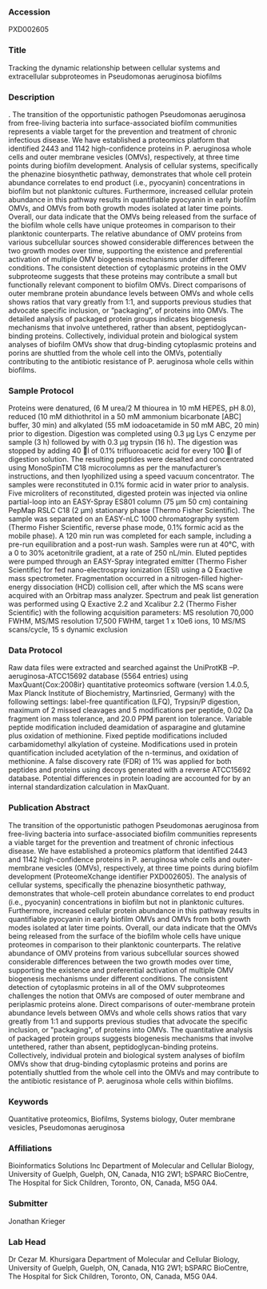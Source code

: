 ### Accession
PXD002605

### Title
Tracking the dynamic relationship between cellular systems and extracellular subproteomes in Pseudomonas aeruginosa biofilms

### Description
. The transition of the opportunistic pathogen Pseudomonas aeruginosa from free-living bacteria into surface-associated biofilm communities represents a viable target for the prevention and treatment of chronic infectious disease. We have established a proteomics platform that identified 2443 and 1142 high-confidence proteins in P. aeruginosa whole cells and outer membrane vesicles (OMVs), respectively, at three time points during biofilm development. Analysis of cellular systems, specifically the phenazine biosynthetic pathway, demonstrates that whole cell protein abundance correlates to end product (i.e., pyocyanin) concentrations in biofilm but not planktonic cultures. Furthermore, increased cellular protein abundance in this pathway results in quantifiable pyocyanin in early biofilm OMVs, and OMVs from both growth modes isolated at later time points. Overall, our data indicate that the OMVs being released from the surface of the biofilm whole cells have unique proteomes in comparison to their planktonic counterparts. The relative abundance of OMV proteins from various subcellular sources showed considerable differences between the two growth modes over time, supporting the existence and preferential activation of multiple OMV biogenesis mechanisms under different conditions. The consistent detection of cytoplasmic proteins in the OMV subproteome suggests that these proteins may contribute a small but functionally relevant component to biofilm OMVs. Direct comparisons of outer membrane protein abundance levels between OMVs and whole cells shows ratios that vary greatly from 1:1, and supports previous  studies that advocate specific inclusion, or “packaging”, of proteins into OMVs. The detailed analysis of packaged protein groups indicates biogenesis mechanisms that involve untethered, rather than absent, peptidoglycan-binding proteins. Collectively, individual protein and biological system analyses of biofilm OMVs show that drug-binding cytoplasmic proteins and porins are shuttled from the whole cell into the OMVs, potentially contributing to the antibiotic resistance of P. aeruginosa whole cells within biofilms.

### Sample Protocol
Proteins were denatured, (6 M urea/2 M thiourea in 10 mM HEPES, pH 8.0), reduced (10 mM dithiothritol in a 50 mM ammonium bicarbonate [ABC] buffer, 30 min) and alkylated (55 mM iodoacetamide in 50 mM ABC, 20 min) prior to digestion. Digestion was completed using 0.3 μg Lys C enzyme per sample (3 h) followed by with 0.3 μg trypsin (16 h).  The digestion was stopped by adding 40 l of 0.1% trifluoroacetic acid for every 100 l of digestion solution. The resulting peptides were desalted and concentrated using MonoSpinTM C18 microcolumns as per the manufacturer’s instructions, and then lyophilized using a speed vacuum concentrator.  The samples were reconstituted in 0.1% formic acid in water prior to analysis.  Five microliters of reconstituted, digested protein was injected via online partial-loop into an EASY-Spray ES801 column (75 µm  50 cm) containing PepMap RSLC C18 (2 μm) stationary phase (Thermo Fisher Scientific). The sample was separated on an EASY-nLC 1000 chromatography system (Thermo Fisher Scientific, reverse phase mode, 0.1% formic acid as the mobile phase). A 120 min run was completed for each sample, including a pre-run equilibration and a post-run wash. Samples were run at 40°C, with a 0 to 30% acetonitrile gradient, at a rate of 250 nL/min. Eluted peptides were pumped through an EASY-Spray integrated emitter (Thermo Fisher Scientific) for fed nano-electrospray ionization (ESI) using a Q Exactive mass spectrometer. Fragmentation occurred in a nitrogen-filled higher-energy dissociation (HCD) collision cell, after which the MS scans were acquired with an Orbitrap mass analyzer. Spectrum and peak list generation was performed using Q Exactive 2.2 and Xcalibur 2.2 (Thermo Fisher Scientific) with the following acquisition parameters: MS resolution 70,000 FWHM, MS/MS resolution 17,500 FWHM, target 1 x 10e6 ions, 10 MS/MS scans/cycle, 15 s dynamic exclusion

### Data Protocol
Raw data files were extracted and searched against the UniProtKB –P. aeruginosa-ATCC15692 database (5564 entries) using MaxQuant{Cox:2008ir} quantitative proteomics software (version 1.4.0.5, Max Planck Institute of Biochemistry, Martinsried, Germany) with the following settings: label-free quantification (LFQ), Trypsin/P digestion, maximum of 2 missed cleavages and 5 modifications per peptide, 0.02 Da fragment ion mass tolerance, and 20.0 PPM parent ion tolerance. Variable peptide modification included deamidation of asparagine and glutamine plus oxidation of methionine. Fixed peptide modifications included carbamidomethyl alkylation of cysteine.  Modifications used in protein quantification included acetylation of the n-terminus, and oxidation of methionine. A false discovery rate (FDR) of 1% was applied for both peptides and proteins using decoys generated with a reverse ATCC15692 database.  Potential differences in protein loading are accounted for by an internal standardization calculation in MaxQuant.

### Publication Abstract
The transition of the opportunistic pathogen Pseudomonas aeruginosa from free-living bacteria into surface-associated biofilm communities represents a viable target for the prevention and treatment of chronic infectious disease. We have established a proteomics platform that identified 2443 and 1142 high-confidence proteins in P. aeruginosa whole cells and outer-membrane vesicles (OMVs), respectively, at three time points during biofilm development (ProteomeXchange identifier PXD002605). The analysis of cellular systems, specifically the phenazine biosynthetic pathway, demonstrates that whole-cell protein abundance correlates to end product (i.e., pyocyanin) concentrations in biofilm but not in planktonic cultures. Furthermore, increased cellular protein abundance in this pathway results in quantifiable pyocyanin in early biofilm OMVs and OMVs from both growth modes isolated at later time points. Overall, our data indicate that the OMVs being released from the surface of the biofilm whole cells have unique proteomes in comparison to their planktonic counterparts. The relative abundance of OMV proteins from various subcellular sources showed considerable differences between the two growth modes over time, supporting the existence and preferential activation of multiple OMV biogenesis mechanisms under different conditions. The consistent detection of cytoplasmic proteins in all of the OMV subproteomes challenges the notion that OMVs are composed of outer membrane and periplasmic proteins alone. Direct comparisons of outer-membrane protein abundance levels between OMVs and whole cells shows ratios that vary greatly from 1:1 and supports previous studies that advocate the specific inclusion, or "packaging", of proteins into OMVs. The quantitative analysis of packaged protein groups suggests biogenesis mechanisms that involve untethered, rather than absent, peptidoglycan-binding proteins. Collectively, individual protein and biological system analyses of biofilm OMVs show that drug-binding cytoplasmic proteins and porins are potentially shuttled from the whole cell into the OMVs and may contribute to the antibiotic resistance of P. aeruginosa whole cells within biofilms.

### Keywords
Quantitative proteomics, Biofilms, Systems biology, Outer membrane vesicles, Pseudomonas aeruginosa

### Affiliations
Bioinformatics Solutions Inc
Department of Molecular and Cellular Biology, University of Guelph, Guelph, ON, Canada, N1G 2W1; bSPARC BioCentre, The Hospital for Sick Children, Toronto, ON, Canada, M5G 0A4.

### Submitter
Jonathan Krieger

### Lab Head
Dr Cezar M. Khursigara
Department of Molecular and Cellular Biology, University of Guelph, Guelph, ON, Canada, N1G 2W1; bSPARC BioCentre, The Hospital for Sick Children, Toronto, ON, Canada, M5G 0A4.


